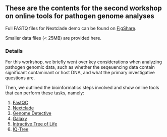 ## These are the contents for the second workshop on online tools for pathogen genome analyses

Full FASTQ files for Nextclade demo can be found on [FigShare](https://figshare.com/articles/dataset/SARS-CoV-2_fastq_samples/24556747).

Smaller data files (< 25MB) are provided here.

### Details
For this workshop, we briefly went over key considerations when analyzing pathogen genomic data, such as whether the seqeuencing data contain significant contaminant or host DNA, 
and what the primary investigative questions are.

Then, we outlined the bioinformatics steps involved and show online tools that can perform these tasks, namely:
1. [FastQC](https://www.bioinformatics.babraham.ac.uk/projects/fastqc/)
2. [Nextclade](https://clades.nextstrain.org/)
3. [Genome Detective](https://www.genomedetective.com/)
4. [Galaxy](https://galaxy.pasteur.fr/)
5. [Intractive Tree of Life](https://itol.embl.de/)
6. [IQ-Tree](http://www.iqtree.org/)
